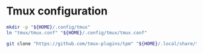 # Tmux configuration

```bash
mkdir -p "${HOME}/.config/tmux"
ln "tmux/tmux.conf" "${HOME}/.config/tmux/tmux.conf"

git clone "https://github.com/tmux-plugins/tpm" "${HOME}/.local/share/tmux/plugins/tpm"
```
